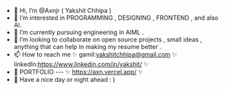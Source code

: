 - 👋 Hi, I’m @Axnjr ( Yakshit Chhipa )
- 👀 I’m interested in PROGRAMMING , DESIGNING , FRONTEND , and also AI.
- 🌱 I’m currently pursuing engineering in AIML .
- 💞️ I’m looking to collaborate on open source projects , small ideas , anything that can help in making my resume better .
- 📫 How to reach me ✨ gamil:yakshitchhipa@gmail.com ✨ linkedIn:https://www.linkedin.com/in/yakshit/  ✨ 
- 🚀 PORTFOLIO --- ✨ https://axn.vercel.app/ ✨ 
- 🤙 Have a nice day or night ahead : ) 
